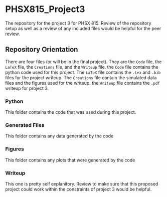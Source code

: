 # PHSX815_Project3
The repository for the project 3 for PHSX 815. Review of the repository setup as well as a review of any included files would be helpful for the peer review.

## Repository Orientation
There are four files (or will be in the final project). They are the `Code` file, the `LaTeX` file, the `Creations` file, and the `Writeup` file. the `Code` file contains the python code used for this project. The `LaTeX` file contains the `.tex` and `.bib` files for the project writeup. The `Creations` file contain the simulated data files and the figures used for the writeup. the `Writeup` file contains the `.pdf` writeup for project 3.

### Python
This folder contains the code that was used during this project.

### Generated Files
This folder contains any data generated by the code

### Figures
This folder contains any plots that were generated by the code

### Writeup
This one is pretty self explanitory. Review to make sure that this proposed project could work within the constraints of project 3 would be helpful. 

